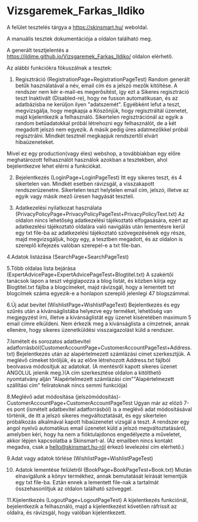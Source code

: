 # Vizsgaremek_Farkas_Ildiko

A felület tesztelés tárgya a   https://skinsmart.hu/   weboldal.

A manuális tesztek dokumentációja a         oldalon található meg.

A generált tesztjelentés a   https://ildime.github.io/Vizsgaremek_Farkas_Ildiko/   oldalon elérhető.


Az alábbi funkciókra fókuszálnak a tesztek:
1. Regisztráció (RegistrationPage+RegistrationPageTest)
Random generált betűk használatával a név, email cím és a jelszó mezők kitöltése. A rendszer nem kér e-mail-es megerősítést, így ezt a Sikeres regisztráció teszt Inaktivált (Disabled-re), hogy ne fusson automatikusan, és az adatbázisba ne kerüljon ilyen "adatszemét". Egyébként lefut a teszt, megvizsgálja, hogy megkapja a Köszönjük, hogy regisztráltál üzenetet, majd kijelentkezik a felhasználó. Sikertelen regisztrációnál az egyik a random betűadatokkal próbál létrehozni egy felhasználót, de a két megadott jelszó nem egyezik. A másik pedig üres adatmezőkkel próbál regisztrálni. Mindkét tesztnél megkapjuk rendszertől elvárt hibaüzeneteket. 

Mivel ez egy production(vagy éles) webshop, a továbbiakban egy előre meghatározott felhasználót használok azokban a tesztekben, ahol bejelentkezve lehet elérni a funkciókat.

2. Bejelentkezés (LoginPage+LoginPageTest)
Itt egy sikeres teszt, és 4 sikertelen van. Mindkét esetben rávizsgál, a visszakapott rendszerüzenetre. Sikertelen teszt helytelen email cím, jelszó, illetve az egyik vagy másik mező üresen hagyását teszteli.

3. Adatkezelési nyilatkozat használata (PrivacyPolicyPage+PrivacyPolicyPageTest+PrivacyPolicyText.txt)
Az oldalon nincs lehetőség adatkezelési tájékoztató elfogasására, ezért az adatkezelési tájékoztató oldalára való navigálás után lementésre kerül egy txt file-ba az adatkezelési tájékoztató szövegezésének egy része, majd megvizsgáljuk, hogy egy, a tesztben megadott, és az oldalon is szereplő kifejezés valóban szerepel-e a txt file-ban.

4.Adatok listázása (SearchPage+SearchPageTest)



5.Több oldalas lista bejárása (ExpertAdvicePage+ExpertAdvicePageTest+Blogtitel.txt)
A szakértői tanácsok lapon a teszt végiglapozza a blog listát, és közben kíírja egy Blogtitel.txt fájlba a blogcímeket, majd rávizsgál, hogy a lementett txt blogcímek száma egyezik-e a honlapon szereplő jelenlegi 47 blogszámmal.

6.Új adat bevitel (WishlistPage+WishlistPageTest)
Bejelentkezés és egy szűrés után a kívánságlistába helyezve egy terméket, lehetőség van megjegyzést írni, illetve a kívánságlistát egy üzenet kíséretében maximum 5 email címre elküldeni. Nem érkezik meg a kívánságlista a címzetnek, annak ellenére, hogy sikeres üzenetküldési visszaigazolást küld a rendszer. 

7.Ismételt és sorozatos adatbevitel adatforrásból(CustomerAccountPage+CustomerAccountPageTest+Address.txt)
Bejelentkezés után az alapértelmezett számlázási címet szerkesztjük. A meglévő címeket töröljük, és az előre létrehozott Address.txt fájlból beolvasva módosítjuk az adatokat. (A mentésről kapott sikeres üzenet ANGOLUL jelenik meg.)(A cím szerkesztése oldalon a kitölthető nyomtatvány alján "Alapértelmezett számlázási cím""Alapértelmezett szállítási cím" feliratoknak nincs semmi funkciója)

8.Meglévő adat módosítása (jelszómódosítás)-CustomerAccountPage+CustomerAccountPageTest
Ugyan már az elöző 7-es pont (ismételt adatbevitel adatforrásból) is a meglévő adat módosításával történik, de itt a jelszó sikeres megváltoztatását, és egy sikertelen próbálkozás alkalmával kapott hibaüzenetet vizsgál a teszt. A rendszer egy angol nyelvű automatikus email üzenetet küld a jelszó megváltoztatásáról, amelyben kéri, hogy ha nem a fióktulajdonos engedélyezte a műveletet, akkor lépjen kapcsolatba a Skinsmart-al. (Az emailben nincs kontakt megadva, csak a hello@skinsmart.hu-ról érkező levelezési cím elérhető.)

9.Adat vagy adatok törlése (WishlistPage+WishlistPageTest)



10. Adatok lementése felületről (BookPage+BookPageTest+Book.txt)
Miután elnavigálunk a könyv termékhez, annak bemutatását leírását lementjük egy txt file-ba. Eztán ennek a lementett file-nak a tartalmát összehasonlítjuk az oldalon található szöveggel.

11.Kijelentkezés (LogoutPage+LogoutPageTest)
A kijelentkezés funkciónál, bejelentkezik a felhasználó, majd a kijelentkezést követően ráfrissít az oldalra, és rávizsgál, hogy valóban kijelentkezett.
